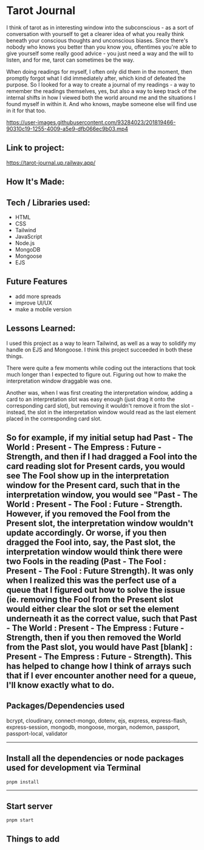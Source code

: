 # Tarot Journal
I think of tarot as in interesting window into the subconscious - as a sort of conversation with yourself to get a clearer idea of what you really think beneath your conscious thoughts and unconscious biases. Since there's nobody who knows you better than you know you, oftentimes you're able to give yourself some really good advice - you just need a way and the will to listen, and for me, tarot can sometimes be the way.

When doing readings for myself, I often only did them in the moment, then promptly forgot what I did immediately after, which kind of defeated the purpose. So I looked for a way to create a journal of my readings - a way to remember the readings themselves, yes, but also a way to keep track of the internal shifts in how I viewed both the world around me and the situations I found myself in within it. And who knows, maybe someone else will find use in it for that too.

https://user-images.githubusercontent.com/93284023/201819466-90310c19-1255-4009-a5e9-dfb066ec9b03.mp4

## Link to project: 
https://tarot-journal.up.railway.app/

## How It's Made:

## Tech / Libraries used: 
- HTML
- CSS
- Tailwind
- JavaScript 
- Node.js 
- MongoDB 
- Mongoose 
- EJS


## Future Features
- add more spreads
- improve UI/UX
- make a mobile version

## Lessons Learned:
I used this project as a way to learn Tailwind, as well as a way to solidify my handle on EJS and Mongoose. I think this project succeeded in both these things.

There were quite a few moments while coding out the interactions that took much longer than I expected to figure out. Figuring out how to make the interpretation window draggable was one. 

Another was, when I was first creating the interpretation window, adding a card to an interpretation slot was easy enough (just drag it onto the corresponding card slot), but removing it wouldn't remove it from the slot - instead, the slot in the interpretation window would read as the last element placed in the corresponding card slot. 

So for example, if my initial setup had Past - The World : Present - The Empress : Future - Strength, and then if I had dragged a Fool into the card reading slot for Present cards, you would see The Fool show up in the interpretation window for the Present card, such that in the interpretation window, you would see "Past - The World : Present - The Fool : Future - Strength. However, if you removed the Fool from the Present slot, the interpretation window wouldn't update accordingly. Or worse, if you then dragged the Fool into, say, the Past slot, the interpretation window would think there were two Fools in the reading (Past - The Fool : Present - The Fool : Future Strength). It was only when I realized this was the perfect use of a queue that I figured out how to solve the issue (ie. removing the Fool from the Present slot would either clear the slot or set the element underneath it as the correct value, such that Past - The World : Present - The Empress : Future - Strength, then if you then removed the World from the Past slot, you would have Past [blank] : Present - The Empress : Future - Strength). This has helped to change how I think of arrays such that if I ever encounter another need for a queue, I'll know exactly what to do.  
---

## Packages/Dependencies used 

bcrypt, cloudinary, connect-mongo, dotenv, ejs, express, express-flash, express-session, mongodb, mongoose, morgan, nodemon, passport, passport-local, validator

---

## Install all the dependencies or node packages used for development via Terminal

`pnpm install` 

---

## Start server

`pnpm start`


## Things to add
